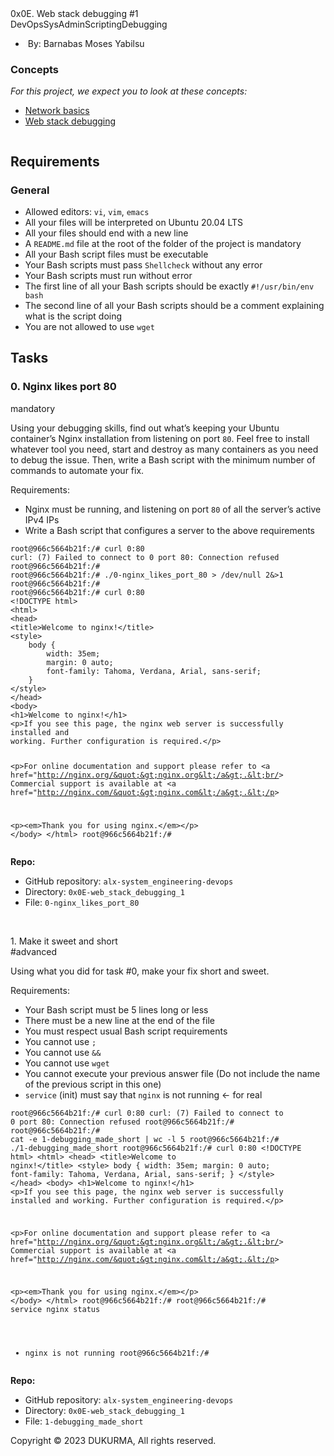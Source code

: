 <nav>0x0E. Web stack debugging #1</nav>
<main>
    <article>
        <div>
            <div>DevOpsSysAdminScriptingDebugging</div>
        </div>
        <div>
            <ul>
                <li>&nbsp;By: Barnabas Moses Yabilsu&nbsp;</li>
            </ul>
        </div>
        <div>
            <div>
                <h3>Concepts</h3>
            </div>
            <div>
                <p><em>For this project, we expect you to look at these concepts:</em></p>
                <ul>
                    <li><a href="https://intranet.alxswe.com/concepts/33">Network basics</a></li>
                    <li><a href="https://intranet.alxswe.com/concepts/68">Web stack debugging</a></li>
                </ul>
            </div>
        </div>
        <div>
            <div>
                <p><img src="https://s3.amazonaws.com/intranet-projects-files/holbertonschool-sysadmin_devops/271/B4eeypV.jpg" alt=""></p>
                <h2>Requirements</h2>
                <h3>General</h3>
                <ul>
                    <li>Allowed editors:&nbsp;<code>vi</code>,&nbsp;<code>vim</code>,&nbsp;<code>emacs</code></li>
                    <li>All your files will be interpreted on Ubuntu 20.04 LTS</li>
                    <li>All your files should end with a new line</li>
                    <li>A&nbsp;<code>README.md</code> file at the root of the folder of the project is mandatory</li>
                    <li>All your Bash script files must be executable</li>
                    <li>Your Bash scripts must pass&nbsp;<code>Shellcheck</code> without any error</li>
                    <li>Your Bash scripts must run without error</li>
                    <li>The first line of all your Bash scripts should be exactly&nbsp;<code>#!/usr/bin/env bash</code></li>
                    <li>The second line of all your Bash scripts should be a comment explaining what is the script doing</li>
                    <li>You are not allowed to use&nbsp;<code>wget</code></li>
                </ul>
            </div>
        </div>
        <h2>Tasks</h2>
        <div>
            <div>
                <div>
                    <h3>0. Nginx likes port 80</h3>
                    <div>mandatory</div>
                </div>
                <div>
                    <p>Using your debugging skills, find out what&rsquo;s keeping your Ubuntu container&rsquo;s Nginx installation from listening on port&nbsp;<code>80</code>. Feel free to install whatever tool you need, start and destroy as many containers as you need to debug the issue. Then, write a Bash script with the minimum number of commands to automate your fix.</p>
                    <p>Requirements:</p>
                    <ul>
                        <li>Nginx must be running, and listening on port&nbsp;<code>80</code> of all the server&rsquo;s active IPv4 IPs</li>
                        <li>Write a Bash script that configures a server to the above requirements</li>
                    </ul>
                    <pre><code>root@966c5664b21f:/# curl 0:80
curl: (7) Failed to connect to 0 port 80: Connection refused
root@966c5664b21f:/#
root@966c5664b21f:/# ./0-nginx_likes_port_80 &gt; /dev/null 2&amp;&gt;1
root@966c5664b21f:/#
root@966c5664b21f:/# curl 0:80
&lt;!DOCTYPE html&gt;
&lt;html&gt;
&lt;head&gt;
&lt;title&gt;Welcome to nginx!&lt;/title&gt;
&lt;style&gt;
    body {
        width: 35em;
        margin: 0 auto;
        font-family: Tahoma, Verdana, Arial, sans-serif;
    }
&lt;/style&gt;
&lt;/head&gt;
&lt;body&gt;
&lt;h1&gt;Welcome to nginx!&lt;/h1&gt;
&lt;p&gt;If you see this page, the nginx web server is successfully installed and
working. Further configuration is required.&lt;/p&gt;

&lt;p&gt;For online documentation and support please refer to
&lt;a href=&quot;http://nginx.org/&quot;&gt;nginx.org&lt;/a&gt;.&lt;br/&gt;
Commercial support is available at
&lt;a href=&quot;http://nginx.com/&quot;&gt;nginx.com&lt;/a&gt;.&lt;/p&gt;

&lt;p&gt;&lt;em&gt;Thank you for using nginx.&lt;/em&gt;&lt;/p&gt;
&lt;/body&gt;
&lt;/html&gt;
root@966c5664b21f:/#
</code></pre>
                </div>
                <div>
                    <div>
                        <p><strong>Repo:</strong></p>
                        <ul>
                            <li>GitHub repository:&nbsp;<code>alx-system_engineering-devops</code></li>
                            <li>Directory:&nbsp;<code>0x0E-web_stack_debugging_1</code></li>
                            <li>File:&nbsp;<code>0-nginx_likes_port_80</code></li>
                        </ul>
                    </div>
                </div>
                <div>
                    <div>
                        <p><br></p>
                        <div>1. Make it sweet and short</div>
                    </div>
                </div>
            </div>
        </div>
        <div>
            <div>
                <div>#advanced</div>
            </div>
            <div>
                <p>Using what you did for task #0, make your fix short and sweet.</p>
                <p>Requirements:</p>
                <ul>
                    <li>Your Bash script must be 5 lines long or less</li>
                    <li>There must be a new line at the end of the file</li>
                    <li>You must respect usual Bash script requirements</li>
                    <li>You cannot use&nbsp;<code>;</code></li>
                    <li>You cannot use&nbsp;<code>&amp;&amp;</code></li>
                    <li>You cannot use&nbsp;<code>wget</code></li>
                    <li>You cannot execute your previous answer file (Do not include the name of the previous script in this one)</li>
                    <li><code>service</code> (init) must say that&nbsp;<code>nginx</code> is not running &larr; for real</li>
                </ul>
                <pre><code>root@966c5664b21f:/# curl 0:80
curl: (7) Failed to connect to 0 port 80: Connection refused
root@966c5664b21f:/#
root@966c5664b21f:/# cat -e 1-debugging_made_short | wc -l
5
root@966c5664b21f:/# ./1-debugging_made_short
root@966c5664b21f:/# curl 0:80
&lt;!DOCTYPE html&gt;
&lt;html&gt;
&lt;head&gt;
&lt;title&gt;Welcome to nginx!&lt;/title&gt;
&lt;style&gt;
    body {
        width: 35em;
        margin: 0 auto;
        font-family: Tahoma, Verdana, Arial, sans-serif;
    }
&lt;/style&gt;
&lt;/head&gt;
&lt;body&gt;
&lt;h1&gt;Welcome to nginx!&lt;/h1&gt;
&lt;p&gt;If you see this page, the nginx web server is successfully installed and
working. Further configuration is required.&lt;/p&gt;

&lt;p&gt;For online documentation and support please refer to
&lt;a href=&quot;http://nginx.org/&quot;&gt;nginx.org&lt;/a&gt;.&lt;br/&gt;
Commercial support is available at
&lt;a href=&quot;http://nginx.com/&quot;&gt;nginx.com&lt;/a&gt;.&lt;/p&gt;

&lt;p&gt;&lt;em&gt;Thank you for using nginx.&lt;/em&gt;&lt;/p&gt;
&lt;/body&gt;
&lt;/html&gt;
root@966c5664b21f:/#
root@966c5664b21f:/# service nginx status
 * nginx is not running
root@966c5664b21f:/# 
</code></pre>
            </div>
            <div>
                <div>
                    <p><strong>Repo:</strong></p>
                    <ul>
                        <li>GitHub repository:&nbsp;<code>alx-system_engineering-devops</code></li>
                        <li>Directory:&nbsp;<code>0x0E-web_stack_debugging_1</code></li>
                        <li>File:&nbsp;<code>1-debugging_made_short</code></li>
                    </ul>
                </div>
            </div>
            <div>
                <div>
                    <div>Copyright &copy; 2023 DUKURMA, All rights reserved.</div>
                </div>
            </div>
        </div>
    </article>
</main>
